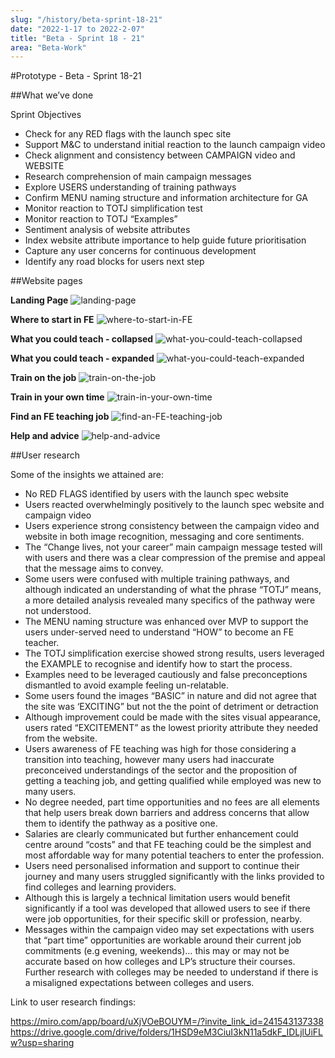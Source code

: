 ```yaml
---
slug: "/history/beta-sprint-18-21"
date: "2022-1-17 to 2022-2-07"
title: "Beta - Sprint 18 - 21"
area: "Beta-Work"
---
```


#Prototype - Beta - Sprint 18-21

##What we’ve done

Sprint Objectives

- Check for any RED flags with the launch spec site
- Support M&C to understand initial reaction to the launch campaign video
- Check alignment and consistency between CAMPAIGN video and WEBSITE
- Research comprehension of main campaign messages
- Explore USERS understanding of training pathways 
- Confirm MENU naming structure and information architecture for GA
- Monitor reaction to TOTJ simplification test 
- Monitor reaction to TOTJ “Examples”
- Sentiment analysis of website attributes
- Index website attribute importance to help guide future prioritisation
- Capture any user concerns for continuous development  
- Identify any road blocks for users next step 


##Website pages

**Landing Page**
![landing-page](/images/beta-sprint-18-21/TiFE_Beta_18-21_Home.jpg)

**Where to start in FE**
![where-to-start-in-FE](/images/beta-sprint-18-21/TiFE_Beta_18-21_where_to_start.jpg)

**What you could teach - collapsed**
![what-you-could-teach-collapsed](/images/beta-sprint-18-21/TiFE_Beta_18-21_what_you_could_teach_collapsed.jpg)

**What you could teach - expanded**
![what-you-could-teach-expanded](/images/beta-sprint-18-21/TiFE_Beta_18-21_what_you_could_teach_expanded.jpg)

**Train on the job**
![train-on-the-job](/images/beta-sprint-18-21/TiFE_Beta_18-21_train_on_the_job.jpg)

**Train in your own time**
![train-in-your-own-time](/images/beta-sprint-18-21/TiFE_Beta_18-21_train_in_your_own_time.jpg)

**Find an FE teaching job**
![find-an-FE-teaching-job](/images/beta-sprint-18-21/TiFE_Beta_18-21_find_a_job.jpg)

**Help and advice**
![help-and-advice](/images/beta-sprint-18-21/TiFE_Beta_18-21_help_and_advice.jpg)

##User research

Some of the insights we attained are:

- No RED FLAGS identified by users with the launch spec website
- Users reacted overwhelmingly positively to the launch spec website and campaign video
- Users experience strong consistency between the campaign video and website in both image recognition, messaging and core sentiments.
- The “Change lives, not your career” main campaign message tested will with users and there was a clear compression of the premise and appeal that the message aims to convey.
- Some users were confused with multiple training pathways, and although indicated an understanding of what the phrase “TOTJ” means, a more detailed analysis revealed many specifics of the pathway were not understood.
- The MENU naming structure was enhanced over MVP to support the users under-served need to understand “HOW” to become an FE teacher.
- The TOTJ simplification exercise showed strong results, users leveraged the EXAMPLE to recognise and identify how to start the process.
- Examples need to be leveraged cautiously and false preconceptions dismantled to avoid example feeling un-relatable.  
- Some users found the images “BASIC” in nature and did not agree that the site was ‘EXCITING” but not the the point of detriment or detraction
- Although improvement could be made with the sites visual appearance, users rated “EXCITEMENT” as the lowest priority attribute they needed from the website.
- Users awareness of FE teaching was high for those considering a transition into teaching, however many users had inaccurate preconceived understandings of the sector and the proposition of getting a teaching job, and getting qualified while employed was new to many users. 
- No degree needed, part time opportunities and no fees are all elements that help users break down barriers and address concerns that allow them to identify the pathway as a positive one. 
- Salaries are clearly communicated but further enhancement could centre around “costs” and that FE teaching could be the simplest and most affordable way for many potential teachers to enter the profession.
- Users need personalised information and support to continue their journey and many users struggled significantly with the links provided to find colleges and learning providers. 
- Although this is largely a technical limitation users would benefit significantly if a tool was developed that allowed users to see if there were job opportunities, for their specific skill or profession, nearby. 
- Messages within the campaign video may set expectations with users that “part time” opportunities are workable around their current job commitments (e.g evening, weekends)… this may or may not be accurate based on how colleges and LP’s structure their courses. Further research with colleges may be needed to understand if there is a misaligned expectations between colleges and users.

Link to user research findings:

https://miro.com/app/board/uXjVOeBOUYM=/?invite_link_id=241543137338
https://drive.google.com/drive/folders/1HSD9eM3CiuI3kN11a5dkF_IDLjlUiFLw?usp=sharing
